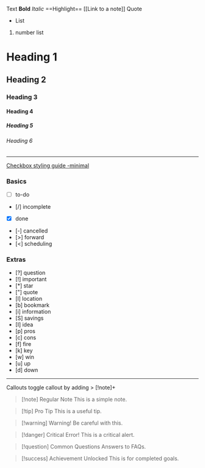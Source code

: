 Text
**Bold** 
*Italic*
==Highlight==
[[Link to a note]]
	Quote

- List
1. number list

# Heading 1
## Heading 2
### Heading 3
#### Heading 4
##### Heading 5
###### Heading 6

---
[Checkbox styling guide -minimal](https://minimal.guide/checklists)

### Basics 

- [ ] to-do 
- [/] incomplete
- [x] done
- [-] cancelled
- [>] forward
- [<] scheduling

### Extras

- [?] question
- [!] important
- [*] star
- ["] quote
- [l] location
- [b] bookmark
- [i] information
- [S] savings
- [I] idea
- [p] pros
- [c] cons
- [f] fire
- [k] key
- [w] win
- [u] up
- [d] down

---
Callouts
toggle callout by adding > [!note]+

> [!note] Regular Note
> This is a simple note.

> [!tip] Pro Tip
> This is a useful tip.

> [!warning] Warning!
> Be careful with this.

> [!danger] Critical Error!
> This is a critical alert.

> [!question] Common Questions
> Answers to FAQs.

> [!success] Achievement Unlocked
> This is for completed goals.
